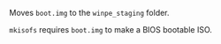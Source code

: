 Moves `boot.img` to the `winpe_staging` folder.

`mkisofs` requires `boot.img` to make a BIOS bootable ISO.